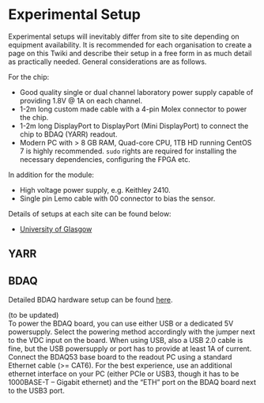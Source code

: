 Experimental Setup
==================

Experimental setups will inevitably differ from site to site depending
on equipment availability. It is recommended for each organisation to
create a page on this Twiki and describe their setup in a free form in
as much detail as practically needed. General considerations are as
follows.

For the chip:

-   Good quality single or dual channel laboratory power supply capable
    of providing 1.8V @ 1A on each channel.
-   1-2m long custom made cable with a 4-pin Molex connector to power
    the chip.
-   1-2m long DisplayPort to DisplayPort (Mini DisplayPort) to
    connect the chip to BDAQ (YARR) readout.
-   Modern PC with &gt; 8 GB RAM, Quad-core CPU, 1TB HD running CentOS 7
    is highly recommended. ```sudo``` rights are required for installing the necessary dependencies, configuring the FPGA etc.

In addition for the module:

-   High voltage power supply, e.g. Keithley 2410.
-   Single pin Lemo cable with 00 connector to bias the sensor.

Details of setups at each site can be found below:

-   [University of
    Glasgow](CharacterisationSetups#University_of_Glasgow)
    

YARR
----




BDAQ
----
Detailed BDAQ hardware setup can be found [here](https://gitlab.cern.ch/silab/bdaq53/wikis/home#hardware-setup).

(to be updated)  
To power the BDAQ board, you can use either USB or a dedicated 5V powersupply. Select the powering method accordingly with the jumper next to the VDC input on the board. When using USB, also a USB 2.0 cable is fine, but the USB powersupply or port has to provide at least 1A of current.
Connect the BDAQ53 base board to the readout PC using a standard Ethernet cable (>= CAT6). For the best experience, use an additional ethernet interface on your PC (either PCIe or USB3, though it has to be 1000BASE-T – Gigabit ethernet) and the “ETH” port on the BDAQ board next to the USB3 port.
